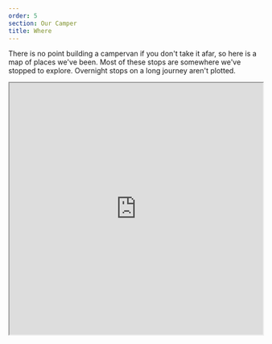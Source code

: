 ```yaml
---
order: 5
section: Our Camper
title: Where
---
```


There is no point building a campervan if you don't take it afar, so here is a map of places we've been. Most of these stops are somewhere we've stopped to explore. Overnight stops on a long journey aren't plotted.

<div class="map col-md-12">
	<iframe width="100%" height="500" src="https://maps.google.co.uk/maps/ms?msa=0&msid=203730394985552069348.0004cc90d43efae749635&ie=UTF8&t=m&z=4&output=embed"></iframe>
</div>